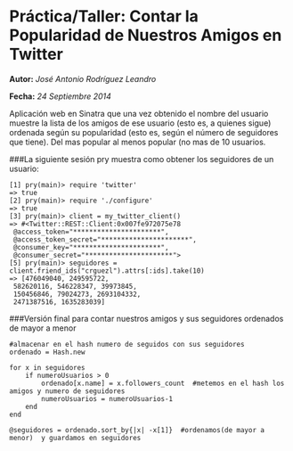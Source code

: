 Práctica/Taller: Contar la Popularidad de Nuestros Amigos en Twitter
==========================

**Autor:** *José Antonio Rodríguez Leandro*

**Fecha:** *24 Septiembre 2014*


Aplicación web en Sinatra que una vez obtenido el nombre del usuario muestre la lista de los amigos de ese usuario (esto es, a quienes sigue) ordenada según su popularidad (esto es, según el número de seguidores que tiene). Del mas popular al menos popular (no mas de 10 usuarios.


###La siguiente sesión pry muestra como obtener los seguidores de un usuario: 

```
[1] pry(main)> require 'twitter'
=> true
[2] pry(main)> require './configure'
=> true
[3] pry(main)> client = my_twitter_client()
=> #<Twitter::REST::Client:0x007fe972075e78
 @access_token="**********************",
 @access_token_secret="**********************",
 @consumer_key="**********************",
 @consumer_secret="**********************">
[5] pry(main)> seguidores = client.friend_ids("crguezl").attrs[:ids].take(10)
=> [476049040, 249595722,
 582620116, 546228347, 39973845,
 150456846, 79024273, 2693104332,
 2471387516, 1635283039]
```

###Versión final para contar nuestros amigos y sus seguidores ordenados de mayor a menor

```
#almacenar en el hash numero de seguidos con sus seguidores
ordenado = Hash.new

for x in seguidores
	if numeroUsuarios > 0
		ordenado[x.name] = x.followers_count  #metemos en el hash los amigos y numero de seguidores
		numeroUsuarios = numeroUsuarios-1
	end
end

@seguidores = ordenado.sort_by{|x| -x[1]}  #ordenamos(de mayor a menor)  y guardamos en seguidores

```
